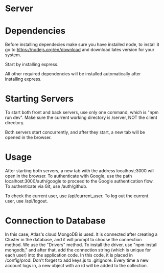 # Server

# Dependencies


Before installing dependecies make sure you have installed node, to install it go to https://nodejs.org/en/download   and download lates version for your system.

Start by installing express.

All other required dependencies will be installed automatically after installing express.


# Starting Servers

To start both front and back servers, use only one command, which is "npm run dev". Make sure the current working directory is /server, NOT the client directory.

Both servers start concurrently, and after they start, a new tab will be opened in the browser.


# Usage

After starting both servers, a new tab with the address localhost:3000 will open in the browser. To authenticate with Google, use the path localhost:3000/auth/google to proceed to the Google authentication flow. To authenticate via Git, use /auth/github.

To check the current user, use /api/current_user. To log out the current user, use /api/logout.


# Connection to Database

In this case, Atlas's cloud MongoDB is used. It is connected after creating a Cluster in the database, and it will prompt to choose the connection method. We use the "Drivers" method. To install the driver, use "npm install mongodb," and after that, add the connection string (which is unique for each user) into the application code. In this code, it is placed in /config/prod. Don't forget to add keys.js to .gitignore. Every time a new account logs in, a new object with an id will be added to the collection.

